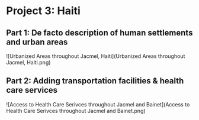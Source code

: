 # Project 3: Haiti

## Part 1: De facto description of human settlements and urban areas
![Urbanized Areas throughout Jacmel, Haiti](Urbanized Areas throughout Jacmel, Haiti.png)

## Part 2: Adding transportation facilities & health care services
![Access to Health Care Serivces throughout Jacmel and Bainet](Access to Health Care Serivces throughout Jacmel and Bainet.png)
